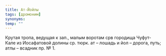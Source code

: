 ```yaml
---
title: Ат-Йойлы
tags: [дромоним]
synonyms:
temp: ""
---
```


Крутая тропа, ведущая к зап., малым воротам срв городища Чуфут-Кале из
Иосафатовой долины ср. тюрк. ат – лошадь и йол – дорога, путь; атлы – всадник
пр. № 1.
